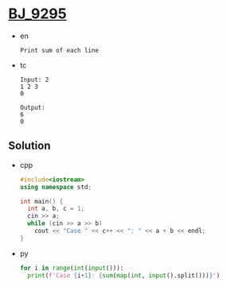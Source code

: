 # [BJ_9295](https://acmicpc.net/problem/9295)

* en

  ```en
  Print sum of each line
  ```

* tc

  ```tc
  Input: 2
  1 2 3
  0

  Output:
  6
  0
  ```

## Solution

* cpp

  ```cpp
  #include<iostream>
  using namespace std;

  int main() {
    int a, b, c = 1;
    cin >> a;
    while (cin >> a >> b)
      cout << "Case " << c++ << ": " << a + b << endl;
  }
  ```

* py

  ```py
  for i in range(int(input())):
    print(f'Case {i+1}: {sum(map(int, input().split()))}')
  ```
